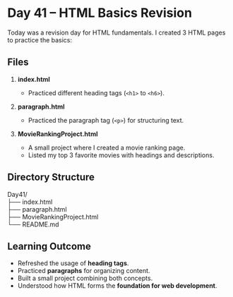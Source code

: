 # Day 41 – HTML Basics Revision

Today was a revision day for HTML fundamentals. I created 3 HTML pages to practice the basics:

## Files

1. **index.html**
   - Practiced different heading tags (`<h1>` to `<h6>`).

2. **paragraph.html**
   - Practiced the paragraph tag (`<p>`) for structuring text.

3. **MovieRankingProject.html**
   - A small project where I created a movie ranking page.
   - Listed my top 3 favorite movies with headings and descriptions.

## Directory Structure

Day41/  
├── index.html  
├── paragraph.html  
├── MovieRankingProject.html  
└── README.md  

## Learning Outcome
- Refreshed the usage of **heading tags**.
- Practiced **paragraphs** for organizing content.
- Built a small project combining both concepts.
- Understood how HTML forms the **foundation for web development**.
